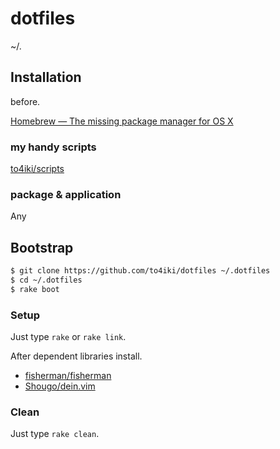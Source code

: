 dotfiles
========

~/.

## Installation

before.

[Homebrew — The missing package manager for OS X](http://brew.sh/)

### my handy scripts
[to4iki/scripts](https://github.com/to4iki/scripts)

### package & application
Any

## Bootstrap

```bash
$ git clone https://github.com/to4iki/dotfiles ~/.dotfiles
$ cd ~/.dotfiles
$ rake boot
```

### Setup
Just type `rake` or `rake link`.

After dependent libraries install.
- [fisherman/fisherman](https://github.com/fisherman/fisherman)
- [Shougo/dein.vim](https://github.com/Shougo/dein.vim)

### Clean
Just type `rake clean`.
